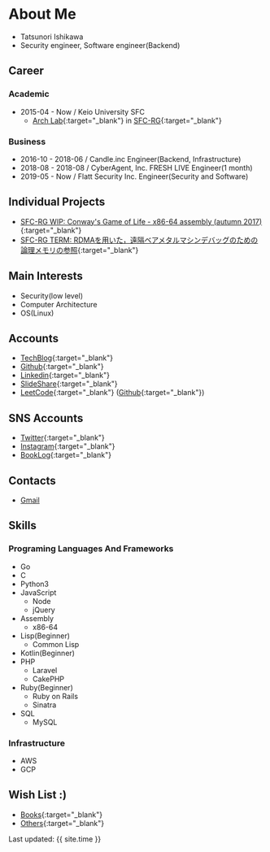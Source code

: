 
<!-- Global site tag (gtag.js) - Google Analytics -->
<script async src="https://www.googletagmanager.com/gtag/js?id=UA-105143295-2"></script>
<script>
  window.dataLayer = window.dataLayer || [];
  function gtag(){dataLayer.push(arguments);}
  gtag('js', new Date());

  gtag('config', 'UA-105143295-2');
</script>

# About Me

- Tatsunori Ishikawa
- Security engineer, Software engineer(Backend)

## Career

### Academic

- 2015-04 - Now / Keio University SFC
  - [Arch Lab](https://arch.sfc.wide.ad.jp/){:target="_blank"} in [SFC-RG](https://rg.sfc.keio.ac.jp/){:target="_blank"}

### Business

- 2016-10 - 2018-06 / Candle.inc Engineer(Backend, Infrastructure)
- 2018-08 - 2018-08 / CyberAgent, Inc. FRESH LIVE Engineer(1 month)
- 2019-05 - Now / Flatt Security Inc. Engineer(Security and Software)

## Individual Projects

- [SFC-RG WIP: Conway's Game of Life - x86-64 assembly (autumn 2017)](https://github.com/dooooooooinggggg/lifegame){:target="_blank"}
- [SFC-RG TERM: RDMAを用いた，遠隔ベアメタルマシンデバッグのための論理メモリの参照](https://github.com/dooooooooinggggg/term2018docs/blob/master/term2018autumn.pdf){:target="_blank"}

## Main Interests

- Security(low level)
- Computer Architecture
- OS(Linux)

## Accounts

- [TechBlog](https://blog.ishikawa.tech/){:target="_blank"}
- [Github](https://github.com/dooooooooinggggg){:target="_blank"}
- [Linkedin](https://www.linkedin.com/in/tatsunori-ishikawa/){:target="_blank"}
- [SlideShare](https://www.slideshare.net/tatsunoriishikawa1){:target="_blank"}
- [LeetCode](https://leetcode.com/dooooooooinggggg/){:target="_blank"} ([Github](https://github.com/dooooooooinggggg/LeetCode){:target="_blank"})

<!--
- [Qiita](https://qiita.com/dooooooooinggggg){:target="_blank"}
- [Ja.StackOverFlow](https://ja.stackoverflow.com/users/28070/dooooooooinggggg){:target="_blank"}
-->

## SNS Accounts

- [Twitter](https://twitter.com/ggggniooooooood){:target="_blank"}
- [Instagram](https://www.instagram.com/dooooooooinggggg/){:target="_blank"}
- [BookLog](https://booklog.jp/users/dooooooooinggggg){:target="_blank"}

## Contacts

- [Gmail](<mailto:dooooooooinggggg@gmail.com>)

## Skills

### Programing Languages And Frameworks

- Go
- C
- Python3
- JavaScript
  - Node
  - jQuery
- Assembly
  - x86-64
- Lisp(Beginner)
  - Common Lisp
- Kotlin(Beginner)
- PHP
  - Laravel
  - CakePHP
- Ruby(Beginner)
  - Ruby on Rails
  - Sinatra
- SQL
  - MySQL

### Infrastructure

- AWS
- GCP

## Wish List :)

- [Books](http://amzn.asia/i1DrNK3){:target="_blank"}
- [Others](http://amzn.asia/41EHsAP){:target="_blank"}

Last updated: {{ site.time }}
